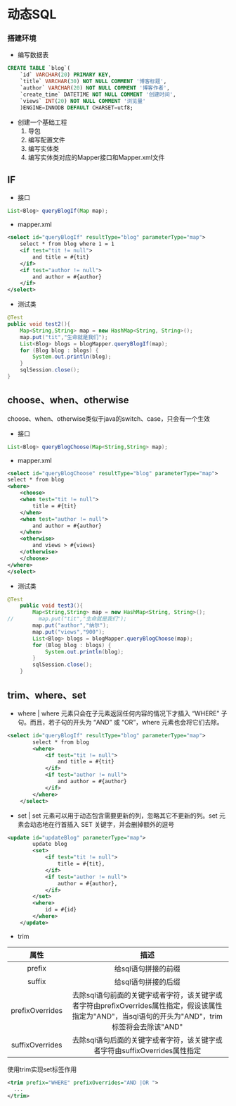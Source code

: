 # 动态SQL
### 搭建环境
- 编写数据表
```sql
CREATE TABLE `blog`(
	`id` VARCHAR(20) PRIMARY KEY,
	`title` VARCHAR(30) NOT NULL COMMENT '博客标题',
	`author` VARCHAR(20) NOT NULL COMMENT '博客作者',
	`create_time` DATETIME NOT NULL COMMENT '创建时间',
	`views` INT(20) NOT NULL COMMENT '浏览量'
	)ENGINE=INNODB DEFAULT CHARSET=utf8;
```
- 创建一个基础工程
  1. 导包
  2. 编写配置文件
  3. 编写实体类
  4. 编写实体类对应的Mapper接口和Mapper.xml文件

## IF
- 接口
```java
List<Blog> queryBlogIf(Map map);
```

- mapper.xml
```xml
<select id="queryBlogIf" resultType="blog" parameterType="map">
    select * from blog where 1 = 1
    <if test="tit != null">
        and title = #{tit}
    </if>
    <if test="author != null">
        and author = #{author}
    </if>
</select>
```
- 测试类
```java
@Test
public void test2(){
    Map<String,String> map = new HashMap<String, String>();
    map.put("tit","生命就是我们");
    List<Blog> blogs = blogMapper.queryBlogIf(map);
    for (Blog blog : blogs) {
        System.out.println(blog);
    }
    sqlSession.close();
}
```

## choose、when、otherwise
choose、when、otherwise类似于java的switch、case，只会有一个生效
- 接口
```java
List<Blog> queryBlogChoose(Map<String,String> map);
```
- mapper.xml
```xml
<select id="queryBlogChoose" resultType="blog" parameterType="map">
select * from blog
<where>
    <choose>
	<when test="tit != null">
	    title = #{tit}
	</when>
	<when test="author != null">
	    and author = #{author}
	</when>
	<otherwise>
	    and views > #{views}
	</otherwise>
    </choose>
</where>
</select>
```
- 测试类
```java
@Test
    public void test3(){
        Map<String,String> map = new HashMap<String, String>();
//        map.put("tit","生命就是我们");
        map.put("author","纳尔");
        map.put("views","900");
        List<Blog> blogs = blogMapper.queryBlogChoose(map);
        for (Blog blog : blogs) {
            System.out.println(blog);
        }
        sqlSession.close();
    }
```


## trim、where、set
- where | where 元素只会在子元素返回任何内容的情况下才插入 “WHERE” 子句。而且，若子句的开头为 “AND” 或 “OR”，where 元素也会将它们去除。
```xml
<select id="queryBlogIf" resultType="blog" parameterType="map">
        select * from blog
        <where>
            <if test="tit != null">
                and title = #{tit}
            </if>
            <if test="author != null">
                and author = #{author}
            </if>
        </where>
    </select>
```
- set | set 元素可以用于动态包含需要更新的列，忽略其它不更新的列。set 元素会动态地在行首插入 SET 关键字，并会删掉额外的逗号
```xml
<update id="updateBlog" parameterType="map">
        update blog
        <set>
            <if test="tit != null">
                title = #{tit},
            </if>
            <if test="author != null">
                author = #{author},
            </if>
        </set>
        <where>
            id = #{id}
        </where>
    </update>
```
- trim  

| 属性      | 描述 |
| :---:       |    :----:   |
| prefix      | 给sql语句拼接的前缀       |
| suffix   | 给sql语句拼接的后缀       |
| prefixOverrides   | 去除sql语句前面的关键字或者字符，该关键字或者字符由prefixOverrides属性指定，假设该属性指定为"AND"，当sql语句的开头为"AND"，trim标签将会去除该"AND"       |
| suffixOverrides   | 去除sql语句后面的关键字或者字符，该关键字或者字符由suffixOverrides属性指定       |

使用trim实现set标签作用
```xml
<trim prefix="WHERE" prefixOverrides="AND |OR ">
  ...
</trim>
```
